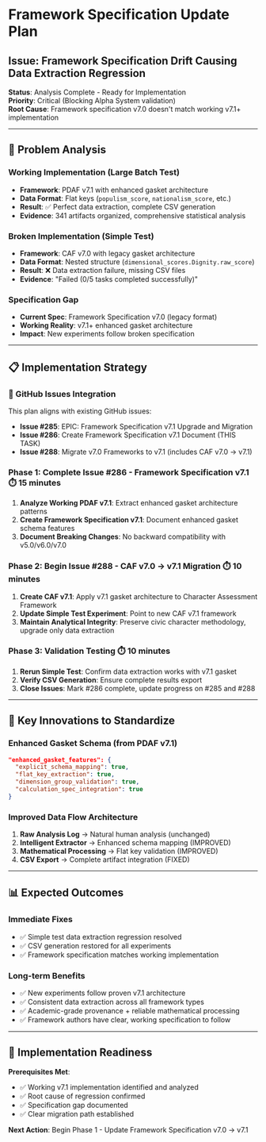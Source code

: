 # Framework Specification Update Plan
## Issue: Framework Specification Drift Causing Data Extraction Regression

**Status**: Analysis Complete - Ready for Implementation  
**Priority**: Critical (Blocking Alpha System validation)  
**Root Cause**: Framework specification v7.0 doesn't match working v7.1+ implementation

---

## **🚨 Problem Analysis**

### **Working Implementation (Large Batch Test)**
- **Framework**: PDAF v7.1 with enhanced gasket architecture
- **Data Format**: Flat keys (`populism_score`, `nationalism_score`, etc.)
- **Result**: ✅ Perfect data extraction, complete CSV generation
- **Evidence**: 341 artifacts organized, comprehensive statistical analysis

### **Broken Implementation (Simple Test)**
- **Framework**: CAF v7.0 with legacy gasket architecture
- **Data Format**: Nested structure (`dimensional_scores.Dignity.raw_score`)
- **Result**: ❌ Data extraction failure, missing CSV files
- **Evidence**: "Failed (0/5 tasks completed successfully)"

### **Specification Gap**
- **Current Spec**: Framework Specification v7.0 (legacy format)
- **Working Reality**: v7.1+ enhanced gasket architecture
- **Impact**: New experiments follow broken specification

---

## **📋 Implementation Strategy**

### **🔗 GitHub Issues Integration**
This plan aligns with existing GitHub issues:
- **Issue #285**: EPIC: Framework Specification v7.1 Upgrade and Migration
- **Issue #286**: Create Framework Specification v7.1 Document (THIS TASK)
- **Issue #288**: Migrate v7.0 Frameworks to v7.1 (includes CAF v7.0 → v7.1)

### **Phase 1: Complete Issue #286 - Framework Specification v7.1** ⏱️ 15 minutes
1. **Analyze Working PDAF v7.1**: Extract enhanced gasket architecture patterns
2. **Create Framework Specification v7.1**: Document enhanced gasket schema features
3. **Document Breaking Changes**: No backward compatibility with v5.0/v6.0/v7.0

### **Phase 2: Begin Issue #288 - CAF v7.0 → v7.1 Migration** ⏱️ 10 minutes  
1. **Create CAF v7.1**: Apply v7.1 gasket architecture to Character Assessment Framework
2. **Update Simple Test Experiment**: Point to new CAF v7.1 framework
3. **Maintain Analytical Integrity**: Preserve civic character methodology, upgrade only data extraction

### **Phase 3: Validation Testing** ⏱️ 10 minutes
1. **Rerun Simple Test**: Confirm data extraction works with v7.1 gasket
2. **Verify CSV Generation**: Ensure complete results export
3. **Close Issues**: Mark #286 complete, update progress on #285 and #288

---

## **🎯 Key Innovations to Standardize**

### **Enhanced Gasket Schema (from PDAF v7.1)**
```json
"enhanced_gasket_features": {
  "explicit_schema_mapping": true,
  "flat_key_extraction": true,
  "dimension_group_validation": true,
  "calculation_spec_integration": true
}
```

### **Improved Data Flow Architecture**
1. **Raw Analysis Log** → Natural human analysis (unchanged)
2. **Intelligent Extractor** → Enhanced schema mapping (IMPROVED)  
3. **Mathematical Processing** → Flat key validation (IMPROVED)
4. **CSV Export** → Complete artifact integration (FIXED)

---

## **📊 Expected Outcomes**

### **Immediate Fixes**
- ✅ Simple test data extraction regression resolved
- ✅ CSV generation restored for all experiments  
- ✅ Framework specification matches working implementation

### **Long-term Benefits**
- ✅ New experiments follow proven v7.1 architecture
- ✅ Consistent data extraction across all framework types
- ✅ Academic-grade provenance + reliable mathematical processing
- ✅ Framework authors have clear, working specification to follow

---

## **🚦 Implementation Readiness**

**Prerequisites Met**:
- ✅ Working v7.1 implementation identified and analyzed
- ✅ Root cause of regression confirmed
- ✅ Specification gap documented
- ✅ Clear migration path established

**Next Action**: Begin Phase 1 - Update Framework Specification v7.0 → v7.1